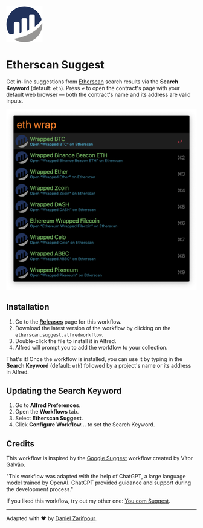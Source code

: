 <img src="icon.png" alt="etherscan logo" width="96" height="96"/>

# Etherscan Suggest

Get in-line suggestions from [Etherscan](https://etherscan.io) search results via the **Search Keyword** (default: `eth`). Press <kbd>↩</kbd> to open the contract's page with your default web browser — both the contract's name and its address are valid inputs.

![etherscan-workflow.png](/resources/etherscan-workflow.png)

## Installation

1. Go to the [**Releases**](https://github.com/zarifpour/alfred-etherscan-suggest/releases) page for this workflow.
2. Download the latest version of the workflow by clicking on the `etherscan.suggest.alfredworkflow`.
3. Double-click the file to install it in Alfred.
4. Alfred will prompt you to add the workflow to your collection.

That's it! Once the workflow is installed, you can use it by typing in the **Search Keyword** (default: `eth`) followed by a project's name or its address in Alfred.

## Updating the Search Keyword

1. Go to **Alfred Preferences**.
2. Open the **Workflows** tab.
3. Select **Etherscan Suggest**.
4. Click **Configure Workflow...** to set the Search Keyword.

## Credits

This workflow is inspired by the [Google Suggest](https://alfred.app/workflows/alfredapp/google-suggest/) workflow created by Vítor Galvão.

"This workflow was adapted with the help of ChatGPT, a large language model trained by OpenAI. ChatGPT provided guidance and support during the development process."

If you liked this workflow, try out my other one: [You.com Suggest](https://github.com/zarifpour/alfred-you-suggest/tree/main).

---

Adapted with ❤️ by [Daniel Zarifpour](https://links.dev/z).
